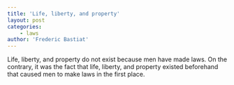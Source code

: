 ```yaml
---
title: 'Life, liberty, and property'
layout: post
categories:
    - laws
author: 'Frederic Bastiat'
---
```


Life, liberty, and property do not exist because men have made laws. On the contrary, it was the fact that life, liberty, and property existed beforehand that caused men to make laws in the first place.